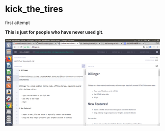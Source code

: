 # kick_the_tires
first attempt

**This is just for people who have never used git.**

![testGraph](https://github.com/smcFred/kick_the_tires/blob/master/2018-08-01%2011-17-06屏幕截图.png)
